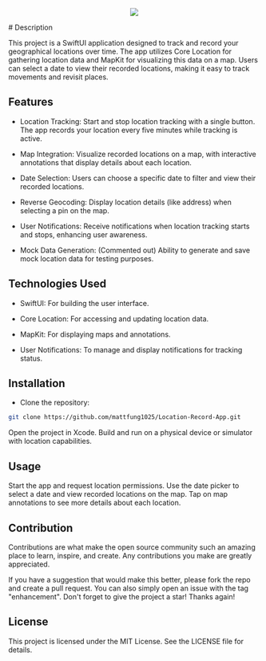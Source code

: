 <p align="center">  
  <img src="https://github.com/user-attachments/assets/9ea581c6-b257-434e-b7b0-0e1f6659c73b">
</p>
# Description

This project is a SwiftUI application designed to track and record your geographical locations over time. The app utilizes Core Location for gathering location data and MapKit for visualizing this data on a map. Users can select a date to view their recorded locations, making it easy to track movements and revisit places.

## Features
* Location Tracking: Start and stop location tracking with a single button. The app records your location every five minutes while tracking is active.

* Map Integration: Visualize recorded locations on a map, with interactive annotations that display details about each location.

* Date Selection: Users can choose a specific date to filter and view their recorded locations.

* Reverse Geocoding: Display location details (like address) when selecting a pin on the map.

* User Notifications: Receive notifications when location tracking starts and stops, enhancing user awareness.

* Mock Data Generation: (Commented out) Ability to generate and save mock location data for testing purposes.

## Technologies Used

* SwiftUI: For building the user interface.

* Core Location: For accessing and updating location data.


* MapKit: For displaying maps and annotations.

* User Notifications: To manage and display notifications for tracking status.

## Installation

* Clone the repository:

```sh
git clone https://github.com/mattfung1025/Location-Record-App.git
```
Open the project in Xcode.
Build and run on a physical device or simulator with location capabilities.

## Usage


Start the app and request location permissions.
Use the date picker to select a date and view recorded locations on the map.
Tap on map annotations to see more details about each location.

## Contribution

Contributions are what make the open source community such an amazing place to learn, inspire, and create. Any contributions you make are greatly appreciated.

If you have a suggestion that would make this better, please fork the repo and create a pull request. You can also simply open an issue with the tag "enhancement". Don't forget to give the project a star! Thanks again!

## License
This project is licensed under the MIT License. See the LICENSE file for details.

